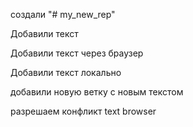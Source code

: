 создали "# my_new_rep" 

Добавили текст

Добавили текст через браузер

Добавили текст локально

добавили новую ветку с новым текстом

разрешаем конфликт text browser
